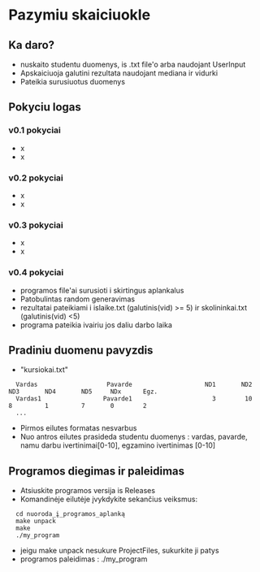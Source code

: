 # Pazymiu skaiciuokle

## Ka daro?
- nuskaito studentu duomenys, is .txt file'o arba naudojant UserInput
- Apskaiciuoja galutini rezultata naudojant mediana ir vidurki
- Pateikia surusiuotus duomenys

## Pokyciu logas
### v0.1 pokyciai
- x
- x
### v0.2 pokyciai
- x
- x
### v0.3 pokyciai
- x
- x
### v0.4 pokyciai
- programos file'ai surusioti i skirtingus aplankalus
- Patobulintas random generavimas
- rezultatai pateikiami i  islaike.txt (galutinis(vid) >= 5) ir  skolininkai.txt (galutinis(vid) <5)
- programa pateikia ivairiu jos daliu darbo laika



## Pradiniu duomenu pavyzdis
- "kursiokai.txt"
```shell
  Vardas                   Pavarde                    ND1       ND2       ND3       ND4       ND5     NDx      Egz.
  Vardas1                 Pavarde1                      3        10         8         1         7       0        2
  ...
```
- Pirmos eilutes formatas nesvarbus
- Nuo antros eilutes prasideda studentu duomenys : vardas, pavarde, namu darbu ivertinimai[0-10], egzamino ivertinimas [0-10]


## Programos diegimas ir paleidimas
- Atsiuskite programos versija is Releases
- Komandinėje eilutėje įvykdykite sekančius veiksmus:
```shell
  cd nuoroda_į_programos_aplanką
  make unpack
  make
  ./my_program

```
- jeigu make unpack nesukure ProjectFiles, sukurkite ji patys  
- programos paleidimas :   ./my_program

